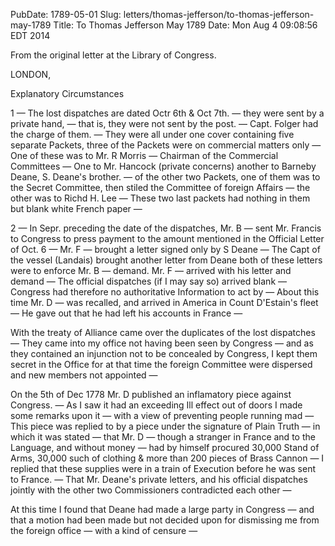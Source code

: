 PubDate: 1789-05-01
Slug: letters/thomas-jefferson/to-thomas-jefferson-may-1789
Title: To Thomas Jefferson  May 1789
Date: Mon Aug  4 09:08:56 EDT 2014

   From the original letter at the Library of Congress.

   LONDON,

   Explanatory Circumstances 

   1 &mdash; The lost dispatches are dated Octr 6th & Oct 7th. &mdash; they
   were sent by a private hand, &mdash; that is, they were not sent by the post.
   &mdash; Capt. Folger had the charge of them. &mdash; They were all under one 
   cover containing five separate Packets, three of the Packets were on 
   commercial matters only &mdash; One of these was to Mr. R Morris &mdash; 
   Chairman of the
   Commercial Committees &mdash; One to Mr. Hancock (private concerns) another to
   Barneby Deane, S. Deane's brother. &mdash; of the other two Packets, one of 
   them was to the Secret Committee, then stiled the Committee of foreign 
   Affairs &mdash; the other was to Richd H. Lee &mdash; These two last packets 
   had nothing in them but blank white French paper &mdash;

   2 &mdash; In Sepr. preceding the date of the dispatches, Mr. B &mdash; sent 
   Mr. Francis to Congress to press payment to the amount
   mentioned in the Official Letter of Oct. 6 &mdash; Mr. F &mdash; brought a 
   letter signed only by S Deane &mdash; The Capt of the vessel (Landais) 
   brought another letter from Deane both of these letters were to enforce Mr. 
   B &mdash; demand. Mr. F &mdash; arrived with his letter and demand &mdash; 
   The official dispatches (if I may say so) arrived blank &mdash; Congress had 
   therefore no authoritative Information to act by &mdash; About this time Mr. 
   D &mdash; was recalled, and arrived in America in
   Count D'Estain's fleet &mdash; He gave out that he had left his accounts in
   France &mdash;

   With the treaty of Alliance came over the duplicates of the lost
   dispatches &mdash; They came into my office not having been seen by Congress 
   &mdash; and as they contained an injunction not to be concealed by Congress, 
   I kept
   them secret in the Office for at that time the foreign Committee were
   dispersed and new members not appointed &mdash;

   On the 5th of Dec 1778 Mr. D published an inflamatory piece against Congress. 
   &mdash; As I saw it had an exceeding Ill effect out of doors I
   made some remarks upon it &mdash; with a view of preventing people running 
   mad &mdash; This piece was replied to by a piece under the signature of 
   Plain Truth &mdash; in which it was stated &mdash; that Mr. D &mdash; though 
   a stranger in France and to the Language, and without money &mdash; 
   had by himself procured 30,000 Stand of Arms, 30,000 such of clothing & more 
   than 200 pieces of Brass Cannon &mdash; I
   replied that these supplies were in a train of Execution before he was
   sent to France. &mdash; That Mr. Deane's private letters, and his official
   dispatches jointly with the other two Commissioners contradicted each
   other &mdash;

   At this time I found that Deane had made a large party in Congress &mdash; 
   and that a motion had been made but not decided upon for dismissing me from
   the foreign office &mdash; with a kind of censure &mdash;


